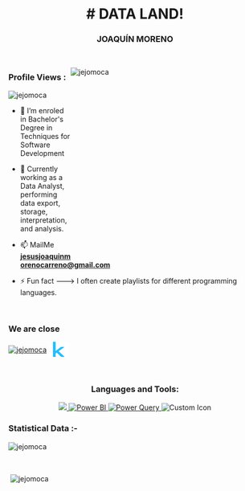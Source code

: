 <h1 align="center"># DATA LAND!</h1>
<h3 align="center">JOAQUÍN MORENO</h3>

<br>
<p><img align="right" src="https://drive.google.com/uc?export=view&id=1wxhoeZwyTCqotoO3O2C2DYyAD9rU8P0p"
     alt="jejomoca" height="380" width="380" /></p>
<p align="left"> <h3>Profile Views :</h3> <img src="https://komarev.com/ghpvc/?username=jejomoca&label=Profile%20views&color=yellow&style=flat"
    alt="jejomoca" /> 
  </p>



- :green_book: I’m  enroled in  Bachelor's Degree in Techniques for Software Development

- :department_store: Currently working as a Data Analyst, performing data export, storage, interpretation, and analysis.

- 📫 MailMe **jesusjoaquinmorenocarreno@gmail.com**

- ⚡ Fun fact ---> I often create playlists for different programming languages.
  

<br>

<h3 align="left"`>We are close</h3>
<p align="left">
  <a href="https://www.linkedin.com/in/joaquin-moreno-693b121ab/" target="blank"><img align="center"
      src="https://raw.githubusercontent.com/rahuldkjain/github-profile-readme-generator/master/src/images/icons/Social/linked-in-alt.svg"
      alt="jejomoca" height="30" width="40" /></a>
  <a href="https://www.kaggle.com/jejomoca" target="blank]"><img align="center"
      src="https://github.com/tuomastik/icons/raw/master/kaggle_logo/kaggle_logo_blue_512x512.svg"
      alt="jejomoca" height="30" width="40" /></a>
</p>

<br>

<h3 align="center">Languages and Tools:</h3>
<p align="center">
  <a href="https://skillicons.dev">
    <img src="https://skillicons.dev/icons?i=java,c,py,react,postgres,git&theme=light" height="40" />
  </a>
  <a href="https://powerbi.microsoft.com/en-us/desktop/">
    <img src="https://github.com/microsoft/PowerBI-Icons/blob/main/PNG/Power-BI.png?raw=true" height="40" alt="Power BI" />
  </a>
  <a href="https://powerbi.microsoft.com/en-us/power-query/">
    <img src="https://github.com/microsoft/PowerBI-Icons/blob/main/PNG/Power-Query-Colored.png?raw=true" height="40" alt="Power Query" />
  </a>
  <img src="https://camo.githubusercontent.com/4c68cdb1f0bd47ec0013a84e4d037070955840323a8d66622683f27452cb799e/68747470733a2f2f692e6c6f6c692e6e65742f323032312f31312f32332f6c4b587842316643774c6376485a4d2e706e67" height="40" alt="Custom Icon" />
</p>


<h3>Statistical Data :-</h3>
<p><img align="center"
    src="https://github-readme-stats.vercel.app/api/top-langs?username=jejomoca&show_icons=true&locale=en&bg_color=0d1117&text_color=ffffff&layout=compact"
    alt="jejomoca" 
    bg_color=#808080/></p>

<br>

<p>&nbsp;<img align="center" src="https://github-readme-stats.vercel.app/api?username=jejomoca&show_icons=true&locale=en&bg_color=0d1117&text_color=ffffff&repo=convoychat"
    alt="jejomoca" /></p>

<br>
